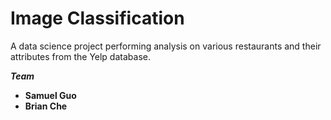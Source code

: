 # Image Classification

A data science project performing analysis on various restaurants and their attributes from the Yelp database.

***Team***
- **Samuel Guo**
- **Brian Che**
